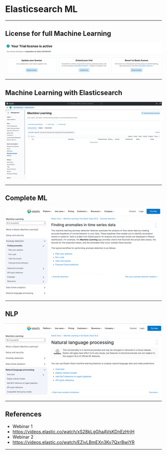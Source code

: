 # Elasticsearch ML

---

## License for full Machine Learning

![](../images/04.png)

---

## Machine Learning with Elasticsearch

![](../images/05.png)

---

## Complete ML

![](../images/06.png)

---


## NLP

![](../images/07.png)

---


## References

* Webinar 1
* https://videos.elastic.co/watch/xS28kLgGhaAVsKDnEzHrjH
* Webinar 2
* https://videos.elastic.co/watch/EZivLBmEXn3Ky7QxrBwiYR

---

